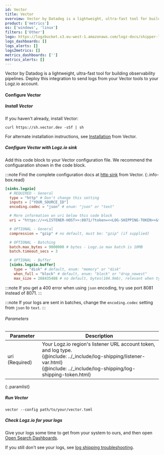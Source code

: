 ```yaml
---
id: Vector
title: Vector
overview: Vector by Datadog is a lightweight, ultra-fast tool for building observability pipelines. Deploy this integration to send logs from your Vector tools to your Logz.io account.
product: ['metrics']
os: ['windows', 'linux']
filters: ['Other']
logo: https://logzbucket.s3.eu-west-1.amazonaws.com/logz-docs/shipper-logos/vector.svg
logs_dashboards: []
logs_alerts: []
logs2metrics: []
metrics_dashboards: ['']
metrics_alerts: []
---
```



Vector by Datadog is a lightweight, ultra-fast tool for building observability pipelines. Deploy this integration to send logs from your Vector tools to your Logz.io account.

#### Configure Vector



##### Install Vector

If you haven't already, install Vector:

```shell
curl https://sh.vector.dev -sSf | sh
```

For alternate installation instructions,
see [Installation](https://vector.dev/docs/setup/) from Vector.

##### Configure Vector with Logz.io sink

Add this code block to your Vector configuration file.
We recommend the configuaration shown in the code block.

:::note
Find the complete configuration docs at [http sink](https://vector.dev/docs/reference/configuration/sinks/http/) from Vector.
{:.info-box.read}


```toml
[sinks.logzio]
  # REQUIRED - General
  type = "http" # Don't change this setting
  inputs = ["YOUR_SOURCE_ID"]
  encoding.codec = "json" # enum: "json" or "text"

  # More information on uri below this code block
  uri = "https://<<LISTENER-HOST>>:8071/?token=<<LOG-SHIPPING-TOKEN>>&type=vector"

  # OPTIONAL - General
  compression = "gzip" # no default, must be: "gzip" (if supplied)

  # OPTIONAL - Batching
  batch.max_bytes = 9000000 # bytes - Logz.io max batch is 10MB
  batch.timeout_secs = 3

  # OPTIONAL - Buffer
  [sinks.logzio.buffer]
    type = "disk" # default, enum: "memory" or "disk"
    when_full = "block" # default, enum: "block" or "drop_newest"
    max_size = 268435488 # no default, bytes(104.9mb), relevant when type = "disk"
```

:::note
If you get a 400 error when using `json` encoding, try use port 8081 instead of 8071.
:::


:::note
If your logs are sent in batches, change the `encoding.codec` setting from `json` to `text`.
:::




###### Parameters

| Parameter | Description |
|---|---|
| uri (Required) | Your Logz.io region's listener URL account token, and log type. <br /> {@include: ../_include/log-shipping/listener-var.html}  <br /> {@include: ../_include/log-shipping/log-shipping-token.html} |
{:.paramlist}

##### Run Vector

```shell
vector --config path/to/your/vector.toml
```

##### Check Logz.io for your logs

Give your logs some time to get from your system to ours, and then open [Open Search Dashboards](https://app.logz.io/#/dashboard/osd).

If you still don't see your logs, see [log shipping troubleshooting]({{site.baseurl}}/user-guide/log-shipping/log-shipping-troubleshooting.html).


